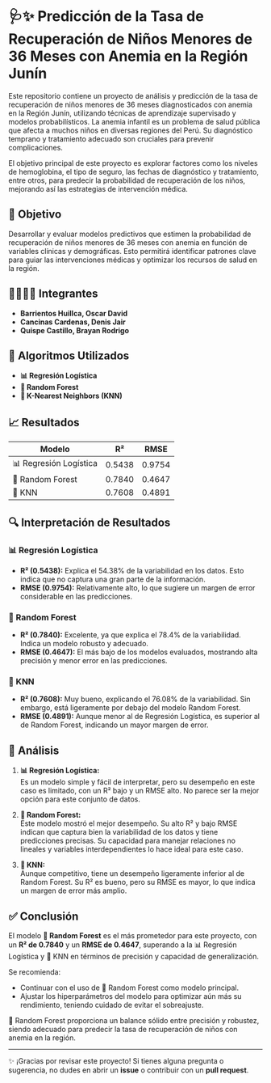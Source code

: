 # 🩺✨ Predicción de la Tasa de Recuperación de Niños Menores de 36 Meses con Anemia en la Región Junín

Este repositorio contiene un proyecto de análisis y predicción de la tasa de recuperación de niños menores de 36 meses diagnosticados con anemia en la Región Junín, utilizando técnicas de aprendizaje supervisado y modelos probabilísticos. La anemia infantil es un problema de salud pública que afecta a muchos niños en diversas regiones del Perú. Su diagnóstico temprano y tratamiento adecuado son cruciales para prevenir complicaciones. 

El objetivo principal de este proyecto es explorar factores como los niveles de hemoglobina, el tipo de seguro, las fechas de diagnóstico y tratamiento, entre otros, para predecir la probabilidad de recuperación de los niños, mejorando así las estrategias de intervención médica.

## 🎯 Objetivo

Desarrollar y evaluar modelos predictivos que estimen la probabilidad de recuperación de niños menores de 36 meses con anemia en función de variables clínicas y demográficas. Esto permitirá identificar patrones clave para guiar las intervenciones médicas y optimizar los recursos de salud en la región.

## 👨‍💻👩‍💻 Integrantes

- **Barrientos Huillca, Oscar David**  
- **Cancinas Cardenas, Denis Jair**  
- **Quispe Castillo, Brayan Rodrigo**

## 🤖 Algoritmos Utilizados

- **📊 Regresión Logística**  
- **🌲 Random Forest**  
- **📍 K-Nearest Neighbors (KNN)**

## 📈 Resultados

| Modelo             | R²          | RMSE       |
|--------------------|-------------|------------|
| 📊 Regresión Logística | 0.5438      | 0.9754     |
| 🌲 Random Forest       | 0.7840      | 0.4647     |
| 📍 KNN                | 0.7608      | 0.4891     |

## 🔍 Interpretación de Resultados

### 📊 Regresión Logística
- **R² (0.5438):** Explica el 54.38% de la variabilidad en los datos. Esto indica que no captura una gran parte de la información.  
- **RMSE (0.9754):** Relativamente alto, lo que sugiere un margen de error considerable en las predicciones.

### 🌲 Random Forest
- **R² (0.7840):** Excelente, ya que explica el 78.4% de la variabilidad. Indica un modelo robusto y adecuado.  
- **RMSE (0.4647):** El más bajo de los modelos evaluados, mostrando alta precisión y menor error en las predicciones.

### 📍 KNN
- **R² (0.7608):** Muy bueno, explicando el 76.08% de la variabilidad. Sin embargo, está ligeramente por debajo del modelo Random Forest.  
- **RMSE (0.4891):** Aunque menor al de Regresión Logística, es superior al de Random Forest, indicando un mayor margen de error.

## 🧐 Análisis

1. **📊 Regresión Logística:**  
   Es un modelo simple y fácil de interpretar, pero su desempeño en este caso es limitado, con un R² bajo y un RMSE alto. No parece ser la mejor opción para este conjunto de datos.  

2. **🌲 Random Forest:**  
   Este modelo mostró el mejor desempeño. Su alto R² y bajo RMSE indican que captura bien la variabilidad de los datos y tiene predicciones precisas. Su capacidad para manejar relaciones no lineales y variables interdependientes lo hace ideal para este caso.  

3. **📍 KNN:**  
   Aunque competitivo, tiene un desempeño ligeramente inferior al de Random Forest. Su R² es bueno, pero su RMSE es mayor, lo que indica un margen de error más amplio.  

## ✅ Conclusión

El modelo **🌲 Random Forest** es el más prometedor para este proyecto, con un **R² de 0.7840** y un **RMSE de 0.4647**, superando a la 📊 Regresión Logística y 📍 KNN en términos de precisión y capacidad de generalización. 

Se recomienda:  
- Continuar con el uso de 🌲 Random Forest como modelo principal.  
- Ajustar los hiperparámetros del modelo para optimizar aún más su rendimiento, teniendo cuidado de evitar el sobreajuste.  

🌲 Random Forest proporciona un balance sólido entre precisión y robustez, siendo adecuado para predecir la tasa de recuperación de niños con anemia en la región.

---

✨ ¡Gracias por revisar este proyecto! Si tienes alguna pregunta o sugerencia, no dudes en abrir un **issue** o contribuir con un **pull request**.
